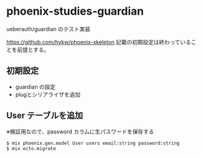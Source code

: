 # phoenix-studies-guardian
ueberauth/guardian のテスト実装

https://github.com/hykw/phoenix-skeleton 記載の初期設定は終わっていることを前提とする。

## 初期設定

- guardian の設定
- plugとシリアライザを追加

## User テーブルを追加

※検証用なので、password カラムに生パスワードを保存する

```bash
$ mix phoenix.gen.model User users email:string password:string
$ mix ecto.migrate
```


